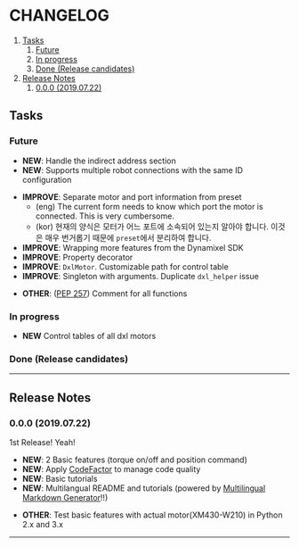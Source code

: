 # CHANGELOG

1. [Tasks](#Tasks)
    1. [Future](#Future)
    2. [In progress](#In-progress)
    3. [Done (Release candidates)](#Done-Release-candidates)
2. [Release Notes](#Release-Notes)
    1. [0.0.0 (2019.07.22)](#000-20190722)

## Tasks

<!-- Tags
NEW : added new feature
FIX : bug fixed
IMPROVE : feature improved
REMOVE : feature removed
OTHER
-->

### Future

- **NEW**: Handle the indirect address section
- **NEW**: Supports multiple robot connections with the same ID configuration

<!--  -->

- **IMPROVE**: Separate motor and port information from preset
    - (eng) The current form needs to know which port the motor is connected. This is very cumbersome.
    - (kor) 현재의 양식은 모터가 어느 포트에 소속되어 있는지 알아야 합니다. 이것은 매우 번거롭기 때문에 `preset`에서 분리하여 합니다.
- **IMPROVE**: Wrapping more features from the Dynamixel SDK
- **IMPROVE**: Property decorator
- **IMPROVE**: `DxlMotor`. Customizable path for control table
- **IMPROVE**: Singleton with arguments. Duplicate `dxl_helper` issue

<!--  -->

- **OTHER**: ([PEP 257](https://www.python.org/dev/peps/pep-0257/)) Comment for all functions

### In progress

- **NEW** Control tables of all dxl motors

### Done (Release candidates)

---

## Release Notes

<!-- Tags
NEW : added new feature
FIXED : bug fixed
IMPROVED : feature improved
REMOVED : feature removed
OTHER
-->

### 0.0.0 (2019.07.22)

1st Release! Yeah!

- **NEW**: 2 Basic features (torque on/off and position command)
- **NEW**: Apply [CodeFactor](https://www.codefactor.io/) to manage code quality
- **NEW**: Basic tutorials
- **NEW**: Multilangual README and tutorials (powered by [Multilingual Markdown Generator](https://github.com/ryul1206/multilingual-markdown)!!)

<!--  -->

- **OTHER**: Test basic features with actual motor(XM430-W210) in Python 2.x and 3.x

---

<!-- EXAMPLE

- **New** Prefer unused links for reference link label completions ([#414](https://github.com/yzhang-gh/vscode-markdown/issues/414)). Thanks, [Chris (@alshain)](https://github.com/alshain).
- **Fix**: TOC and fenced code blocks ([#425](https://github.com/yzhang-gh/vscode-markdown/issues/425)).
- **Other**: Sort KaTeX functions (lowercase first) ([#413](https://github.com/yzhang-gh/vscode-markdown/issues/413)).
- **Other**: Update KaTeX supported functions ([#416](https://github.com/yzhang-gh/vscode-markdown/issues/416)). Thanks again, [Li Yiming (@upupming)](https://github.com/upupming).

-->
